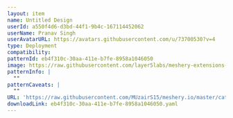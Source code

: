 ```yaml
---
layout: item
name: Untitled Design
userId: a550f4d6-d3bd-44f1-9b4c-167114452062
userName: Pranav Singh
userAvatarURL: https://avatars.githubusercontent.com/u/73700530?v=4
type: Deployment
compatibility: 
patternId: eb4f310c-30aa-411e-b7fe-8958a1046050
image: https://raw.githubusercontent.com/layer5labs/meshery-extensions-packages/master/action-assets/design-assets/eb4f310c-30aa-411e-b7fe-8958a1046050-light.png,https://raw.githubusercontent.com/layer5labs/meshery-extensions-packages/master/action-assets/design-assets/eb4f310c-30aa-411e-b7fe-8958a1046050-dark.png
patternInfo: |
  ""
patternCaveats: |
  ""
URL: 'https://raw.githubusercontent.com/MUzairS15/meshery.io/master/catalog/eb4f310c-30aa-411e-b7fe-8958a1046050.yaml'
downloadLink: eb4f310c-30aa-411e-b7fe-8958a1046050.yaml
---
```

